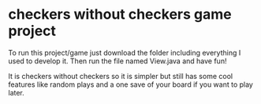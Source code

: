 # checkers without checkers game project
To run this project/game just download the folder including everything I used to develop it.
Then run the file named View.java and have fun!

It is checkers without checkers so it is simpler but still has some cool features like random plays and a one save of your board if you want to play later.
